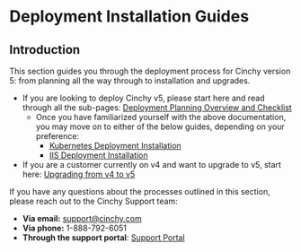 # Deployment Installation Guides

## Introduction

This section guides you through the deployment process for Cinchy version 5: from planning all the way through to installation and upgrades.

* If you are looking to deploy Cinchy v5, please start here and read through all the sub-pages: [Deployment Planning Overview and Checklist](deployment-planning-overview-and-checklist/)
  * Once you have familiarized yourself with the above documentation, you may move on to either of the below guides, depending on your preference:
    * [Kubernetes Deployment Installation](kubernetes-deployment-installation/)
    * [IIS Deployment Installation](iis-deployment-platform-installation.md)
* If you are a customer currently on v4 and want to upgrade to v5, start here: [Upgrading from v4 to v5](../upgrade-guides/upgrading-from-v4-to-v5.md)

If you have any questions about the processes outlined in this section, please reach out to the Cinchy Support team:

* **Via email:** support@cinchy.com
* **Via phone:** 1-888-792-6051
* **Through the support portal**: [Support Portal](http://support.cinchy.com/)
